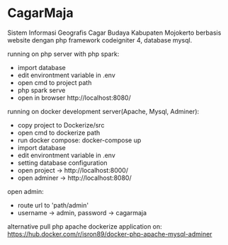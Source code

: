 # CagarMaja

Sistem Informasi Geografis Cagar Budaya Kabupaten Mojokerto berbasis website dengan php framework codeigniter 4, database mysql.

running on php server with php spark:
- import database
- edit environtment variable in .env
- open cmd to project path
- php spark serve
- open in browser http://localhost:8080/

running on docker development server(Apache, Mysql, Adminer):
- copy project to Dockerize/src
- open cmd to dockerize path
- run docker compose: docker-compose up
- import database
- edit environtment variable in .env
- setting database configuration
- open project -> http://localhost:8000/
- open adminer -> http://localhost:8080/

open admin:
- route url to 'path/admin'
- username -> admin, password -> cagarmaja

alternative pull php apache dockerize application on:
https://hub.docker.com/r/isron89/docker-php-apache-mysql-adminer
